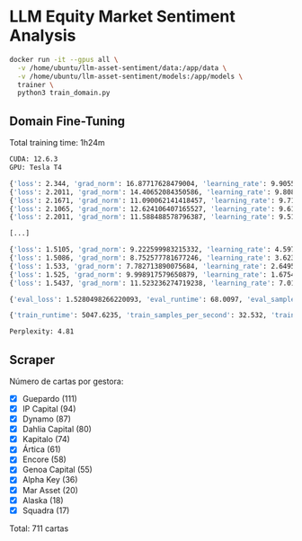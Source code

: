 # LLM Equity Market Sentiment Analysis

```bash
docker run -it --gpus all \
  -v /home/ubuntu/llm-asset-sentiment/data:/app/data \
  -v /home/ubuntu/llm-asset-sentiment/models:/app/models \
  trainer \
  python3 train_domain.py
```

## Domain Fine-Tuning

Total training time: 1h24m

```bash
CUDA: 12.6.3
GPU: Tesla T4

{'loss': 2.344, 'grad_norm': 16.87717628479004, 'learning_rate': 9.905513345022405e-05, 'epoch': 0.03}
{'loss': 2.2011, 'grad_norm': 14.40652084350586, 'learning_rate': 9.808104422365089e-05, 'epoch': 0.06}
{'loss': 2.1671, 'grad_norm': 11.090062141418457, 'learning_rate': 9.710695499707773e-05, 'epoch': 0.09}
{'loss': 2.1065, 'grad_norm': 12.624106407165527, 'learning_rate': 9.613286577050458e-05, 'epoch': 0.12}
{'loss': 2.2011, 'grad_norm': 11.588488578796387, 'learning_rate': 9.515877654393142e-05, 'epoch': 0.15}

[...]

{'loss': 1.5105, 'grad_norm': 9.222599983215332, 'learning_rate': 4.5977011494252875e-06, 'epoch': 2.86}
{'loss': 1.5086, 'grad_norm': 8.752577781677246, 'learning_rate': 3.623611922852133e-06, 'epoch': 2.89}
{'loss': 1.533, 'grad_norm': 7.782713890075684, 'learning_rate': 2.6495226962789796e-06, 'epoch': 2.92}
{'loss': 1.525, 'grad_norm': 9.998917579650879, 'learning_rate': 1.6754334697058252e-06, 'epoch': 2.95}
{'loss': 1.5437, 'grad_norm': 11.523236274719238, 'learning_rate': 7.01344243132671e-07, 'epoch': 2.98}

{'eval_loss': 1.5280498266220093, 'eval_runtime': 68.0097, 'eval_samples_per_second': 100.603, 'eval_steps_per_second': 6.293, 'epoch': 3.0}

{'train_runtime': 5047.6235, 'train_samples_per_second': 32.532, 'train_steps_per_second': 2.034, 'train_loss': 1.7659376937001159, 'epoch': 3.0}

Perplexity: 4.81
```

## Scraper

Número de cartas por gestora:

- [x] Guepardo (111)
- [x] IP Capital (94)
- [x] Dynamo (87)
- [x] Dahlia Capital (80)
- [x] Kapitalo (74)
- [x] Ártica (61)
- [x] Encore (58)
- [x] Genoa Capital (55)
- [x] Alpha Key (36)
- [x] Mar Asset (20)
- [x] Alaska (18)
- [x] Squadra (17)

Total: 711 cartas
